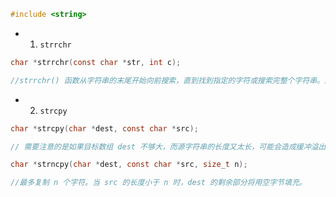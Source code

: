 ```c
#include <string>
```

- 1. `strrchr`

```c
char *strrchr(const char *str, int c);

//strrchr() 函数从字符串的末尾开始向前搜索，直到找到指定的字符或搜索完整个字符串。如果找到字符，它将返回一个指向该字符的指针，否则返回 NULL。
```


- 2. `strcpy`
```c
char *strcpy(char *dest, const char *src);

// 需要注意的是如果目标数组 dest 不够大，而源字符串的长度又太长，可能会造成缓冲溢出的情况,返回一个指向最终的目标字符串 dest 的指针
```


```c
char *strncpy(char *dest, const char *src, size_t n);

//最多复制 n 个字符。当 src 的长度小于 n 时，dest 的剩余部分将用空字节填充。
```


